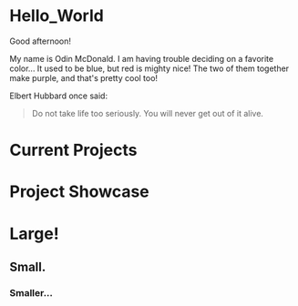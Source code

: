 # Hello_World

Good afternoon!

My name is Odin McDonald. I am having trouble deciding on a favorite color... It used to be blue, but red is mighty nice! The two of them together make purple, and that's pretty cool too!

Elbert Hubbard once said:
>Do not take life too seriously. You will never get out of it alive.

# Current Projects
# Project Showcase

# Large!
## Small.
### Smaller...
